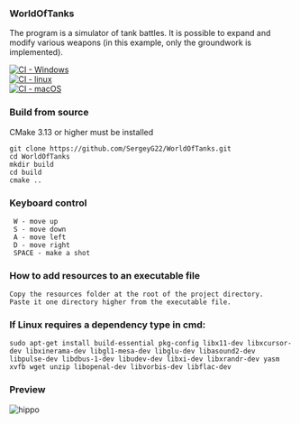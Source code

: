 ### WorldOfTanks

The program is a simulator of tank battles. It is possible to expand and modify various weapons (in this example, only the groundwork is implemented).

[![CI - Windows](https://github.com/SergeyG22/WorldOfTanks/actions/workflows/windows_builds.yml/badge.svg)](https://github.com/SergeyG22/WorldOfTanks/actions/workflows/windows_builds.yml)<br>
[![CI - linux](https://github.com/SergeyG22/WorldOfTanks/actions/workflows/linux_builds.yml/badge.svg)](https://github.com/SergeyG22/WorldOfTanks/actions/workflows/linux_builds.yml)<br>
[![CI - macOS](https://github.com/SergeyG22/WorldOfTanks/actions/workflows/macos_builds.yml/badge.svg)](https://github.com/SergeyG22/WorldOfTanks/actions/workflows/macos_builds.yml)<br>


### Build from source
CMake 3.13 or higher must be installed
```
git clone https://github.com/SergeyG22/WorldOfTanks.git
cd WorldOfTanks
mkdir build
cd build
cmake ..
```

### Keyboard control

```
 W - move up
 S - move down
 A - move left
 D - move right
 SPACE - make a shot
```

### How to add resources to an executable file

```
Copy the resources folder at the root of the project directory.
Paste it one directory higher from the executable file.
```

### If Linux requires a dependency type in cmd:

```
sudo apt-get install build-essential pkg-config libx11-dev libxcursor-dev libxinerama-dev libgl1-mesa-dev libglu-dev libasound2-dev libpulse-dev libdbus-1-dev libudev-dev libxi-dev libxrandr-dev yasm xvfb wget unzip libopenal-dev libvorbis-dev libflac-dev
```

### Preview

![hippo](https://github.com/SergeyG22/WorldOfTanks/blob/master/docs/images/animation.gif)

